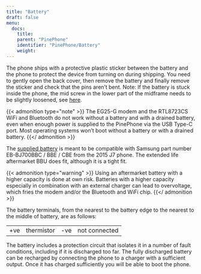 ```yaml
---
title: "Battery"
draft: false
menu:
  docs:
    title:
    parent: "PinePhone"
    identifier: "PinePhone/Battery"
    weight:
---
```


The phone ships with a protective plastic sticker between the battery and the phone to protect the device from turning on during shipping. You need to gently open the back cover, then remove the battery and finally remove the sticker and check that the pins aren’t bent. Note: If the battery is stuck inside the phone, the mid screw in the lower part of the midframe needs to be slightly loosened, see [here](/documentation/PinePhone/FAQ#the_battery_is_stuck_inside_the_phone).

{{< admonition type="note" >}}
 The EG25-G modem and the RTL8723CS WiFi and Bluetooth do not work without a battery and with a drained battery, even when enough power is supplied to the PinePhone via the USB Type-C port. Most operating systems won’t boot without a battery or with a drained battery.
{{</ admonition >}}

The [supplied battery](https://files.pine64.org/doc/datasheet/pinephone/PinePhone%20QZ01%20Battery%20Specification.pdf) is meant to be compatible with Samsung part number EB-BJ700BBC / BBE / CBE from the 2015 J7 phone. The extended life aftermarket BBU does fit, although it is a tight fit.

{{< admonition type="warning" >}}
 Using an aftermarket battery with a higher capacity is done at own risk. Batteries with a higher capacity especially in combination with an external charger can lead to overvoltage, which fries the modem and/or the Bluetooth and WiFi chip.
{{</ admonition >}}

The battery terminals, from the nearest to the battery edge to the nearest to the middle of battery, are as follows:

|     |     |     |     |
| --- | --- | --- | --- |
| +ve | thermistor | -ve | not connected |

The battery includes a protection circuit that isolates it in a number of fault conditions, including if it is discharged too far. The fully discharged battery can be recharged by connecting the phone to a charger with a sufficient output. Once it has charged sufficiently you will be able to boot the phone.
